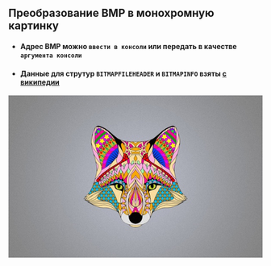 Преобразование BMP в монохромную картинку
---
- #### Адрес BMP можно `ввести в консоли` или передать в качестве `аргумента консоли`
- #### Данные для струтур `BITMAPFILEHEADER` и `BITMAPINFO` взяты [с википедии](https://ru.wikipedia.org/wiki/BMP)

![BMP](image/24.bmp)

